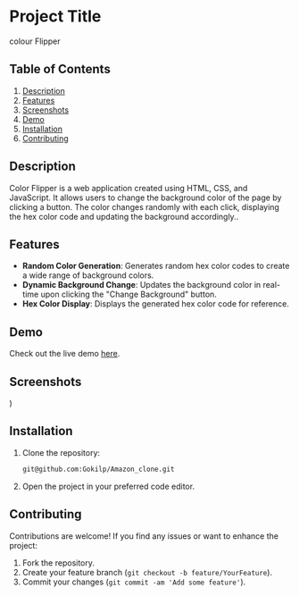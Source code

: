 # Project Title

colour Flipper

## Table of Contents
1. [Description](#description)
2. [Features](#features)
3. [Screenshots](#screenshots)
4. [Demo](#Demo)
5. [Installation](#installation)
6. [Contributing](#contributing)

## Description
Color Flipper is a web application created using HTML, CSS, and JavaScript. It allows users to change the background color of the page by clicking a button. 
The color changes randomly with each click, displaying the hex color code and updating the background accordingly..

## Features


- **Random Color Generation**: Generates random hex color codes to create a wide range of background colors.
- **Dynamic Background Change**: Updates the background color in real-time upon clicking the "Change Background" button.
- **Hex Color Display**: Displays the generated hex color code for reference.



## Demo
Check out the live demo [here]().




## Screenshots
 )


## Installation
1. Clone the repository:
    ```bash
    git@github.com:Gokilp/Amazon_clone.git
    ```
2. Open the project in your preferred code editor.


## Contributing

Contributions are welcome! If you find any issues or want to enhance the project:
1. Fork the repository.
2. Create your feature branch (`git checkout -b feature/YourFeature`).
3. Commit your changes (`git commit -am 'Add some feature'`).
